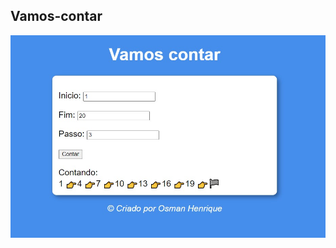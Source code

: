 ## Vamos-contar

<img src="https://raw.githubusercontent.com/osmanhenrique/Vamos-contar/main/Vamos%20contar.jpg">
